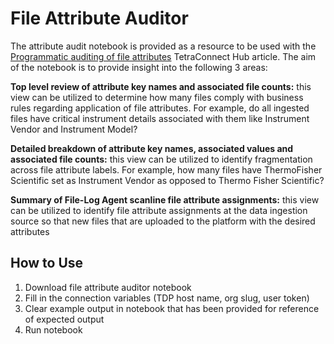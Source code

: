 # File Attribute Auditor

The attribute audit notebook is provided as a resource to be used with the [Programmatic auditing of file attributes](https://tetrascience.zendesk.com/hc/en-us/articles/30569863557133-Programmatic-auditing-of-file-attributes) TetraConnect Hub article. The aim of the notebook is to provide insight into the following 3 areas:

**Top level review of attribute key names and associated file counts:** this view can be utilized to determine how many files comply with business rules regarding application of file attributes. For example, do all ingested files have critical instrument details associated with them like Instrument Vendor and Instrument Model? 

**Detailed breakdown of attribute key names, associated values and associated file counts:** this view can be utilized to identify fragmentation across file attribute labels. For example, how many files have ThermoFisher Scientific set as Instrument Vendor as opposed to Thermo Fisher Scientific?

**Summary of File-Log Agent scanline file attribute assignments:** this view can be utilized to identify file attribute assignments at the data ingestion source so that new files that are uploaded to the platform with the desired attributes

## How to Use

1. Download file attribute auditor notebook
2. Fill in the connection variables (TDP host name, org slug, user token)
3. Clear example output in notebook that has been provided for reference of expected output
4. Run notebook